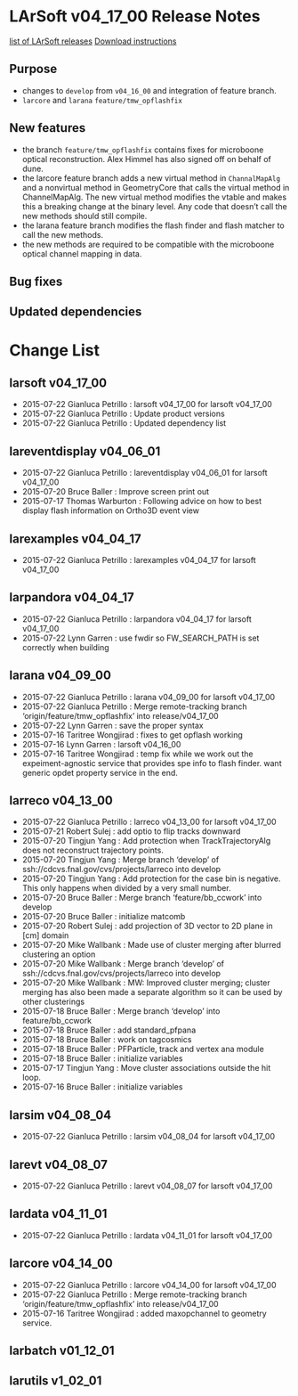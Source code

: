 LArSoft v04_17_00 Release Notes
======================================================================

[list of LArSoft releases](LArSoft_release_list)
[Download instructions](http://scisoft.fnal.gov/scisoft/bundles/larsoft/v04_17_00/larsoft-v04_17_00.html)

Purpose
--------------------

-   changes to `develop` from `v04_16_00` and integration of feature branch.
-   `larcore` and `larana` `feature/tmw_opflashfix`

New features
------------------------------

-   the branch `feature/tmw_opflashfix` contains fixes for microboone optical reconstruction. Alex Himmel has also signed off on behalf of dune.
-   the larcore feature branch adds a new virtual method in `ChannalMapAlg` and a nonvirtual method in GeometryCore that calls the virtual method in ChannelMapAlg. The new virtual method modifies the vtable and makes this a breaking change at the binary level. Any code that doesn’t call the new methods should still compile.
-   the larana feature branch modifies the flash finder and flash matcher to call the new methods.
-   the new methods are required to be compatible with the microboone optical channel mapping in data.

Bug fixes
------------------------

Updated dependencies
----------------------------------------------

Change List
============================

larsoft v04_17_00
------------------------------------------

-   2015-07-22 Gianluca Petrillo : larsoft v04_17_00 for larsoft v04_17_00
-   2015-07-22 Gianluca Petrillo : Update product versions
-   2015-07-22 Gianluca Petrillo : Updated dependency list

lareventdisplay v04_06_01
----------------------------------------------------------

-   2015-07-22 Gianluca Petrillo : lareventdisplay v04_06_01 for larsoft v04_17_00
-   2015-07-20 Bruce Baller : Improve screen print out
-   2015-07-17 Thomas Warburton : Following advice on how to best display flash information on Ortho3D event view

larexamples v04_04_17
--------------------------------------------------

-   2015-07-22 Gianluca Petrillo : larexamples v04_04_17 for larsoft v04_17_00

larpandora v04_04_17
------------------------------------------------

-   2015-07-22 Gianluca Petrillo : larpandora v04_04_17 for larsoft v04_17_00
-   2015-07-22 Lynn Garren : use fwdir so FW_SEARCH_PATH is set correctly when building

larana v04_09_00
----------------------------------------

-   2015-07-22 Gianluca Petrillo : larana v04_09_00 for larsoft v04_17_00
-   2015-07-22 Gianluca Petrillo : Merge remote-tracking branch ‘origin/feature/tmw_opflashfix’ into release/v04_17_00
-   2015-07-22 Lynn Garren : save the proper syntax
-   2015-07-16 Taritree Wongjirad : fixes to get opflash working
-   2015-07-16 Lynn Garren : larsoft v04_16_00
-   2015-07-16 Taritree Wongjirad : temp fix while we work out the expeiment-agnostic service that provides spe info to flash finder. want generic opdet property service in the end.

larreco v04_13_00
------------------------------------------

-   2015-07-22 Gianluca Petrillo : larreco v04_13_00 for larsoft v04_17_00
-   2015-07-21 Robert Sulej : add optio to flip tracks downward
-   2015-07-20 Tingjun Yang : Add protection when TrackTrajectoryAlg does not reconstruct trajectory points.
-   2015-07-20 Tingjun Yang : Merge branch ‘develop’ of ssh://cdcvs.fnal.gov/cvs/projects/larreco into develop
-   2015-07-20 Tingjun Yang : Add protection for the case bin is negative. This only happens when divided by a very small number.
-   2015-07-20 Bruce Baller : Merge branch ‘feature/bb_ccwork’ into develop
-   2015-07-20 Bruce Baller : initialize matcomb
-   2015-07-20 Robert Sulej : add projection of 3D vector to 2D plane in [cm] domain
-   2015-07-20 Mike Wallbank : Made use of cluster merging after blurred clustering an option
-   2015-07-20 Mike Wallbank : Merge branch ‘develop’ of ssh://cdcvs.fnal.gov/cvs/projects/larreco into develop
-   2015-07-20 Mike Wallbank : MW: Improved cluster merging; cluster merging has also been made a separate algorithm so it can be used by other clusterings
-   2015-07-18 Bruce Baller : Merge branch ‘develop’ into feature/bb_ccwork
-   2015-07-18 Bruce Baller : add standard_pfpana
-   2015-07-18 Bruce Baller : work on tagcosmics
-   2015-07-18 Bruce Baller : PFParticle, track and vertex ana module
-   2015-07-18 Bruce Baller : initialize variables
-   2015-07-17 Tingjun Yang : Move cluster associations outside the hit loop.
-   2015-07-16 Bruce Baller : initialize variables

larsim v04_08_04
----------------------------------------

-   2015-07-22 Gianluca Petrillo : larsim v04_08_04 for larsoft v04_17_00

larevt v04_08_07
----------------------------------------

-   2015-07-22 Gianluca Petrillo : larevt v04_08_07 for larsoft v04_17_00

lardata v04_11_01
------------------------------------------

-   2015-07-22 Gianluca Petrillo : lardata v04_11_01 for larsoft v04_17_00

larcore v04_14_00
------------------------------------------

-   2015-07-22 Gianluca Petrillo : larcore v04_14_00 for larsoft v04_17_00
-   2015-07-22 Gianluca Petrillo : Merge remote-tracking branch ‘origin/feature/tmw_opflashfix’ into release/v04_17_00
-   2015-07-16 Taritree Wongjirad : added maxopchannel to geometry service.

larbatch v01_12_01
--------------------------------------------

larutils v1_02_01
------------------------------------------
